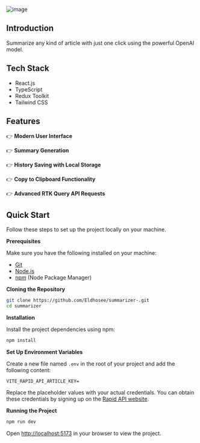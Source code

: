 ![image](https://github.com/Eldhosee/summarizer-/assets/89120135/1242ced2-e21d-4eeb-a44c-2d45d5efcb6c)

## <a name="introduction"> Introduction</a>

Summarize any kind of article with just one click using the powerful OpenAI model.



## <a name="tech-stack"> Tech Stack</a>

- React.js
- TypeScript
- Redux Toolkit
- Tailwind CSS

## <a name="features"> Features</a>

👉 **Modern User Interface**

👉 **Summary Generation**

👉 **History Saving with Local Storage**

👉 **Copy to Clipboard Functionality**

👉 **Advanced RTK Query API Requests**



## <a name="quick-start"> Quick Start</a>

Follow these steps to set up the project locally on your machine.

**Prerequisites**

Make sure you have the following installed on your machine:

- [Git](https://git-scm.com/)
- [Node.js](https://nodejs.org/en)
- [npm](https://www.npmjs.com/) (Node Package Manager)

**Cloning the Repository**

```bash
git clone https://github.com/Eldhosee/summarizer-.git
cd summarizer
```

**Installation**

Install the project dependencies using npm:

```bash
npm install
```

**Set Up Environment Variables**

Create a new file named `.env` in the root of your project and add the following content:

```env
VITE_RAPID_API_ARTICLE_KEY=
```

Replace the placeholder values with your actual credentials. You can obtain these credentials by signing up on the [Rapid API website](https://rapidapi.com/restyler/api/article-extractor-and-summarizer).

**Running the Project**

```bash
npm run dev
```

Open [http://localhost:5173](http://localhost:5173) in your browser to view the project.


